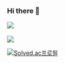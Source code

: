 ### Hi there 👋
<img src="https://github-readme-stats.vercel.app/api/top-langs/?username=JMboy713&layout=compact"><br><br>
<img src="https://github-readme-stats.vercel.app/api?username=JMboy713&show_icons=true">

[![Solved.ac프로필](http://mazassumnida.wtf/api/generate_badge?boj=jimin713)](https://solved.ac/jimin713)







<!--
**JMboy713/JMboy713** is a ✨ _special_ ✨ repository because its `README.md` (this file) appears on your GitHub profile.

Here are some ideas to get you started:


![!

- 🔭 I’m currently working on ...
- 🌱 I’m currently learning ...
- 👯 I’m looking to collaborate on ...
- 🤔 I’m looking for help with ...
- 💬 Ask me about ...
- 📫 How to reach me: ...
- 😄 Pronouns: ...
- ⚡ Fun fact: ...
-->
